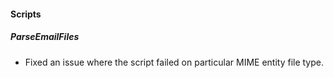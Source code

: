 
#### Scripts
##### ParseEmailFiles
- Fixed an issue where the script failed on particular MIME entity file type.
